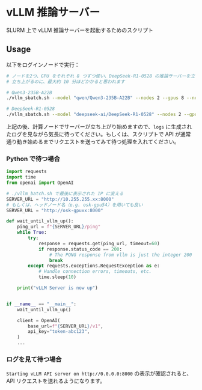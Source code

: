# vLLM 推論サーバー

SLURM 上で vLLM 推論サーバーを起動するためのスクリプト

## Usage

以下をログインノードで実行：

```bash
# ノードを2つ、GPU をそれぞれ 8 つずつ使い、DeepSeek-R1-0528 の推論サーバーを立ち上げる
# 立ち上がるのに、最大約 10 分ほどかかると思われます

# Qwen3-235B-A22B
./vllm_sbatch.sh --model "qwen/Qwen3-235B-A22B" --nodes 2 --gpus 8 --nodelist osk-gpu[54,56] --timeout 01:00:00

# DeepSeek-R1-0528
./vllm_sbatch.sh --model "deepseek-ai/DeepSeek-R1-0528" --nodes 2 --gpus 8 --nodelist osk-gpu[54,56] --timeout 01:00:00
```

上記の後、計算ノードでサーバーが立ち上がり始めますので、`logs` に生成されたログを見ながら気長に待ってください。もしくは、スクリプトで API が通常通り動き始めるまでリクエストを送ってみて待つ処理を入れてください。

### Python で待つ場合

```python
import requests
import time
from openai import OpenAI

# ./vllm_batch.sh で最後に表示された IP に変える
SERVER_URL = "http://10.255.255.xx:8000"
# もしくは、ヘッドノード名（e.g. osk-gpu54）を用いても良い
SERVER_URL = "http://osk-gpuxx:8000"

def wait_until_vllm_up():
    ping_url = f"{SERVER_URL}/ping"
    while True:
        try:
            response = requests.get(ping_url, timeout=60)
            if response.status_code == 200:
                # The PONG response from vllm is just the integer 200
                break
        except requests.exceptions.RequestException as e:
            # Handle connection errors, timeouts, etc.
            time.sleep(10)

    print("vLLM Server is now up")


if __name__ == "__main__":
    wait_until_vllm_up()

    client = OpenAI(
        base_url=f"{SERVER_URL}/v1",
        api_key="token-abc123",
    )
    ...
```

### ログを見て待つ場合
`Starting vLLM API server on http://0.0.0.0:8000` の表示が確認されると、API リクエストを送れるようになります。
